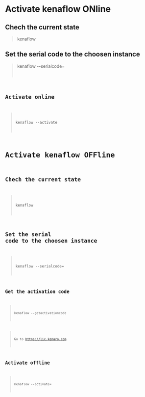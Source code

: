 # Activate kenaflow ONline

## Chech the current state
> kenaflow

## Set the serial code to the choosen instance
> kenaflow --serialcode=<code>

## Activate online
> kenaflow --activate <mail>

# Activate kenaflow OFFline
## Chech the current state
> kenaflow

## Set the serial code to the choosen instance
> kenaflow --serialcode=<code>

## Get the activation code
> kenaflow --getactivationcode

> Go to https://lic.kenaro.com

## Activate offline
> kenaflow --activate=<path to license file>